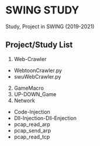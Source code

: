 # SWING STUDY
Study, Project in SWING (2019-2021)


## Project/Study List 
1. Web-Crawler
  - WebtoonCrawler.py
  - swuWebCrawler.py
2. GameMacro 
3. UP-DOWN_Game
4. Network 
  - Code-Injection
  - Dll-Injection-Dll-Enjection
  - pcap_read_arp 
  - pcap_send_arp
  - pcap_read_tcp 
